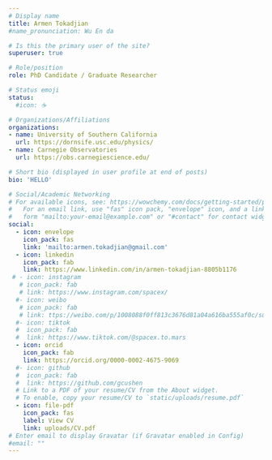 ```yaml
---
# Display name
title: Armen Tokadjian
#name_pronunciation: Wu En da

# Is this the primary user of the site?
superuser: true

# Role/position
role: PhD Candidate / Graduate Researcher

# Status emoji
status:
  #icon: ☕️

# Organizations/Affiliations
organizations:
- name: University of Southern California
  url: https://dornsife.usc.edu/physics/
- name: Carnegie Observatories
  url: https://obs.carnegiescience.edu/

# Short bio (displayed in user profile at end of posts)
bio: 'HELLO'

# Social/Academic Networking
# For available icons, see: https://wowchemy.com/docs/getting-started/page-builder/#icons
#   For an email link, use "fas" icon pack, "envelope" icon, and a link in the
#   form "mailto:your-email@example.com" or "#contact" for contact widget.
social:
  - icon: envelope
    icon_pack: fas
    link: 'mailto:armen.tokadjian@gmail.com'
  - icon: linkedin
    icon_pack: fab
    link: https://www.linkedin.com/in/armen-tokadjian-8805b1176
 # - icon: instagram
   # icon_pack: fab
   # link: https://www.instagram.com/spacex/
  #- icon: weibo
   # icon_pack: fab
   # link: ttps://weibo.com/p/1008088f0ff813c3676d81a04a616ba555af0c/super_index
  #- icon: tiktok
  #  icon_pack: fab
  #  link: https://www.tiktok.com/@spacex.to.mars
  - icon: orcid
    icon_pack: fab
    link: https://orcid.org/0000-0002-4675-9069
  #- icon: github
  #  icon_pack: fab
  #  link: https://github.com/gcushen
  # Link to a PDF of your resume/CV from the About widget.
  # To enable, copy your resume/CV to `static/uploads/resume.pdf`
  - icon: file-pdf
    icon_pack: fas
    label: View CV
    link: uploads/CV.pdf
# Enter email to display Gravatar (if Gravatar enabled in Config)
#email: ""
---
```

